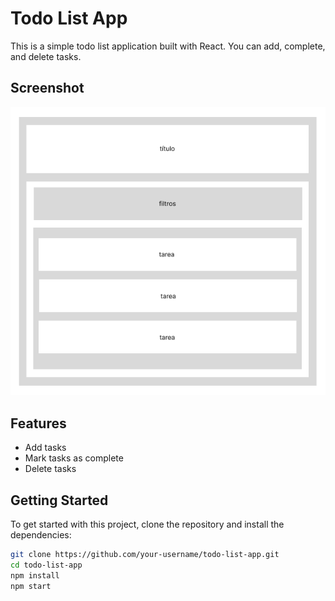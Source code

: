 # Todo List App

This is a simple todo list application built with React. You can add, complete, and delete tasks.

## Screenshot

![Todo List Screenshot](./public/img/A4%20-%208.png)

## Features

- Add tasks
- Mark tasks as complete
- Delete tasks

## Getting Started

To get started with this project, clone the repository and install the dependencies:

```bash
git clone https://github.com/your-username/todo-list-app.git
cd todo-list-app
npm install
npm start